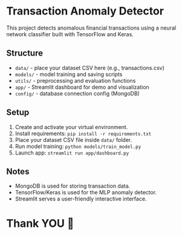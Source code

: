 # Transaction Anomaly Detector

This project detects anomalous financial transactions using a neural network classifier built with TensorFlow and Keras.

## Structure

- `data/` - place your dataset CSV here (e.g., transactions.csv)
- `models/` - model training and saving scripts
- `utils/` - preprocessing and evaluation functions
- `app/` - Streamlit dashboard for demo and visualization
- `config/` - database connection config (MongoDB)

## Setup

1. Create and activate your virtual environment.
2. Install requirements: `pip install -r requirements.txt`
3. Place your dataset CSV file inside `data/` folder.
4. Run model training: `python models/train_model.py`
5. Launch app: `streamlit run app/dashboard.py`

## Notes

- MongoDB is used for storing transaction data.
- TensorFlow/Keras is used for the MLP anomaly detector.
- Streamlit serves a user-friendly interactive interface.

# Thank YOU 🫶
